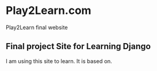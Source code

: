 # Play2Learn.com
Play2Learn final website
## Final project Site for Learning Django
I am using this site to learn. It is based on.